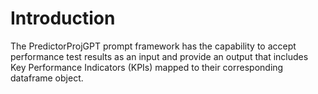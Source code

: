 <h1>Introduction</h1>

The PredictorProjGPT prompt framework has the capability to accept performance test results as an input and provide an output that includes Key Performance Indicators (KPIs) mapped to their corresponding dataframe object.
